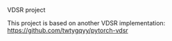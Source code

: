VDSR project

This project is based on another VDSR implementation: https://github.com/twtygqyy/pytorch-vdsr
